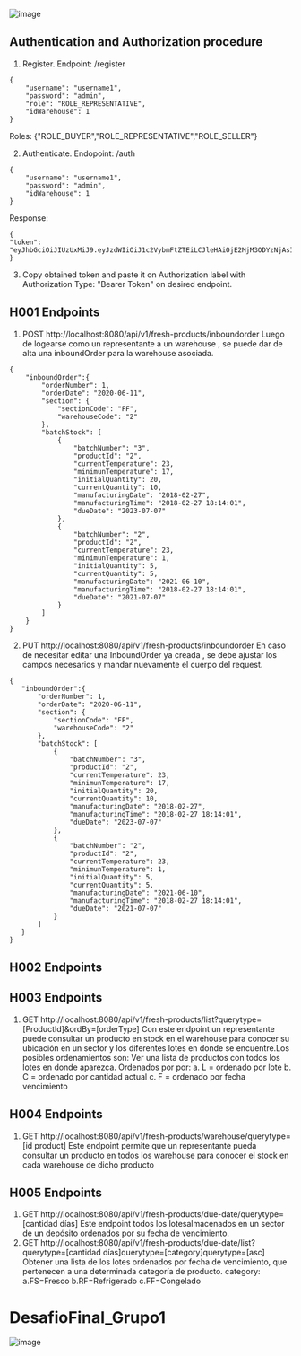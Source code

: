 
![image](https://user-images.githubusercontent.com/82905697/122288452-7445ca80-ceb7-11eb-9b91-bd66cdcccef4.png)

## Authentication and Authorization procedure

1. Register. Endpoint: /register

```
{
    "username": "username1",
    "password": "admin",
    "role": "ROLE_REPRESENTATIVE",
    "idWarehouse": 1
}
```

Roles: {"ROLE_BUYER","ROLE_REPRESENTATIVE","ROLE_SELLER"}

2. Authenticate. Endopoint: /auth

```
{
    "username": "username1",
    "password": "admin",
    "idWarehouse": 1
}
```
Response:
```
{
"token": "eyJhbGciOiJIUzUxMiJ9.eyJzdWIiOiJ1c2VybmFtZTEiLCJleHAiOjE2MjM3ODYzNjAsImlhdCI6MTYyMzc2ODM2MH0.VLLQzTmqLsgKvidB2ti5FvuIiSaQYaML1sZ7TqugPJC_dh8PELrrssT7OPF7CkJCeH4AGiegnCFUZgvjWNMu7A"
}
```

3. Copy obtained token and paste it on Authorization label with Authorization Type: "Bearer Token" on desired endpoint.

## H001 Endpoints
1. POST http://localhost:8080/api/v1/fresh-products/inboundorder
   Luego de logearse como un representante a un warehouse , se puede dar de alta una inboundOrder para la warehouse asociada.

```
{
    "inboundOrder":{
        "orderNumber": 1,
        "orderDate": "2020-06-11",
        "section": {
            "sectionCode": "FF",
            "warehouseCode": "2"
        },
        "batchStock": [
            {
                "batchNumber": "3",
                "productId": "2",
                "currentTemperature": 23,
                "minimunTemperature": 17,
                "initialQuantity": 20,
                "currentQuantity": 10,
                "manufacturingDate": "2018-02-27",
                "manufacturingTime": "2018-02-27 18:14:01",
                "dueDate": "2023-07-07"
            },
            {
                "batchNumber": "2",
                "productId": "2",
                "currentTemperature": 23,
                "minimunTemperature": 1,
                "initialQuantity": 5,
                "currentQuantity": 5,
                "manufacturingDate": "2021-06-10",
                "manufacturingTime": "2018-02-27 18:14:01",
                "dueDate": "2021-07-07"
            }
        ]
    }
}
```

2.  PUT http://localhost:8080/api/v1/fresh-products/inboundorder 
   En caso de necesitar editar una InboundOrder ya creada , se debe ajustar los campos necesarios y mandar nuevamente el cuerpo del request.
    
 ```
{
    "inboundOrder":{
        "orderNumber": 1,
        "orderDate": "2020-06-11",
        "section": {
            "sectionCode": "FF",
            "warehouseCode": "2"
        },
        "batchStock": [
            {
                "batchNumber": "3",
                "productId": "2",
                "currentTemperature": 23,
                "minimunTemperature": 17,
                "initialQuantity": 20,
                "currentQuantity": 10,
                "manufacturingDate": "2018-02-27",
                "manufacturingTime": "2018-02-27 18:14:01",
                "dueDate": "2023-07-07"
            },
            {
                "batchNumber": "2",
                "productId": "2",
                "currentTemperature": 23,
                "minimunTemperature": 1,
                "initialQuantity": 5,
                "currentQuantity": 5,
                "manufacturingDate": "2021-06-10",
                "manufacturingTime": "2018-02-27 18:14:01",
                "dueDate": "2021-07-07"
            }
        ]
    }
}
```
## H002 Endpoints
## H003 Endpoints
1. GET http://localhost:8080/api/v1/fresh-products/list?querytype=[ProductId]&ordBy=[orderType]
  Con este endpoint un representante puede consultar un producto en stock en el
warehouse para conocer su ubicación en un sector y los diferentes lotes en
donde se encuentre.Los posibles ordenamientos son:
Ver una lista de productos con todos
los lotes en donde aparezca.
Ordenados por por:
a. L = ordenado por lote
b. C = ordenado por cantidad actual
c. F = ordenado por fecha vencimiento

## H004 Endpoints
1. GET http://localhost:8080/api/v1/fresh-products/warehouse/querytype=[id product] 
Este endpoint permite que un representante pueda consultar un producto en todos los
warehouse para conocer el stock en cada warehouse de dicho producto

## H005 Endpoints
1. GET http://localhost:8080/api/v1/fresh-products/due-date/querytype=[cantidad días]
Este endpoint todos los lotesalmacenados en un sector de un depósito ordenados por su fecha
de vencimiento.
2. GET http://localhost:8080/api/v1/fresh-products/due-date/list?querytype=[cantidad días]querytype=[category]querytype=[asc]
Obtener una lista de los lotes ordenados por fecha de
vencimiento, que pertenecen a una determinada categoría de producto.
category:
a.FS=Fresco
b.RF=Refrigerado
c.FF=Congelado

# DesafioFinal_Grupo1
![image](https://user-images.githubusercontent.com/64280930/121260897-9025ec80-c877-11eb-86ff-02b6db9e6779.png)

